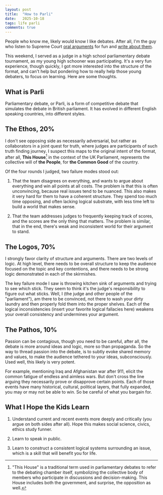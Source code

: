 ```yaml
---
layout: post
title:  "How to Parli"
date:   2025-10-18
tags: life parli 
comments: true
---
```


People who know me, likely would know I like debates. After all, I'm the guy who listen to Supreme Court [oral arguments](https://www.supremecourt.gov/oral_arguments/argument_transcript/) for fun and [write about them](https://xianxu.github.io/2025/09/27/birthright-citizenship-v2.html).

This weekend, I served as a judge in a high school parliamentary debate tournament, as my young high schooner was participating. It's a very fun experience, though quickly, I got more interested into the structure of the format, and can't help but pondering how to really help those young debaters, to focus on learning. Here are some thoughts.

## What is Parli

Parliamentary debate, or Parli, is a form of competitive debate that simulates the debate in British parliament. It has evolved in different English speaking countries, into different styles.

## The Ethos, 20%

I don't see opposing side as necessarily adversarial, but rather as collaborators in a joint quest for truth, where judges are participants of such truth finding journey. I suspect this maps to the original intent of the format, after all, **This House**[^this-house] in the context of the UK Parliament, represents the collective will of **the People**, for **the Common Good** of the country.

Of the four rounds I judged, two failure modes stood out: 

1. That the team disagrees on everything, and wants to argue about everything and win all points at all costs. The problem is that this is often unconvincing, because real issues tend to be nuanced. This also makes it very hard for them to have a coherent structure. They spend too much time opposing, and often lacking logical substrate, with less time left to build a world that makes sense.

2. That the team addresses judges to frequently keeping track of scores, and the scores are the only thing that matters. The problem is similar, that in the end, there's weak and inconsistent world for their argument to stand.

## The Logos, 70%

I strongly favor clarity of structure and arguments. There are two levels of logic. At high level, there needs to be overall structure to keep the audience focused on the topic and key contentions, and there needs to be strong logic demonstrated in each of the skirmishes.

The key failure mode I saw is throwing kitchen sink of arguments and trying to see which stick. They seem to think it's the judge's responsibility to figure out what sticks. Well, I (the judge and other people of the "parliament"), am there to be convinced, not there to wash your dirty laundry and then properly fold them into the proper shelves. Each of the logical inconsistencies (insert your favorite logical fallacies here) weakens your overall consistency and undermines your argument.

## The Pathos, 10%

Passion can be contagious, though you need to be careful, after all, the debate is more around ideas and logic, more so than propaganda. So the way to thread passion into the debate, is to subtly evoke shared memory and values, to make the audience tethered to your ideas, subconsciously. Used well, this likely is very potent.

For example, mentioning Iraq and Afghanistan war after 911, elicit the common fatigue of endless and aimless wars. But don't cross the line arguing they necessarily prove or disapprove certain points. Each of those events have many historical, cultural, political layers, that fully expanded, you may or may not be able to win. So be careful of what you bargain for. 

## What I Hope the Kids Learn

1. Understand current and recent events more deeply and critically (you argue on both sides after all). Hope this makes social science, civics, ethics study funner. 

2. Learn to speak in public. 

3. Learn to construct a consistent logical systems surrounding an issue, which is a skill that will benefit you for life.


[^this-house]: "This House" is a traditional term used in parliamentary debates to refer to the debating chamber itself, symbolizing the collective body of members who participate in discussions and decision-making. This House includes both the government, and surprise, the opposition as well.

